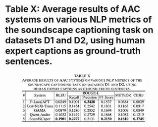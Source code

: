 # Table X: Average results of AAC systems on various NLP metrics of the soundscape captioning task on datasets D1 and D2, using human expert captions as ground-truth sentences.
<h3 align="center"> <p></p></h3>
<div align="center">
<img src="TableX.png" width=80%/> 
</div>  
